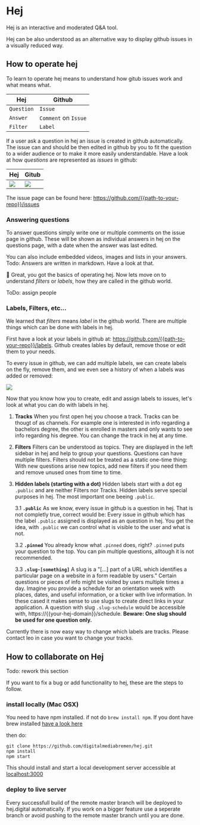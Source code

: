 # Hej

Hej is an interactive and moderated Q&A tool.

Hej can be also understood as an alternative way to display github issues in a visually reduced way.

## How to operate hej

To learn to operate hej means to understand how gitub issues work and what means what.

| Hej      | Github           |
| -------- | ---------------- |
| `Question` | `Issue`            |
| `Answer`   | `Comment` on `Issue` |
| `Filter`   | `Label`            |

If a user ask a question in hej an issue is created in github automatically. The issue can and should be then edited in github by you to fit the question to a wider audience or to make it more easily understandable.
Have a look at how _questions_ are represented as _issues_ in github:

| Hej                    | Gitub                    |
| ---------------------- | ------------------------- |
| ![](docs/issues-in-hej.png) | ![](docs/issues-in-github.png) |

The issue page can be found here: https://github.com/{{path-to-your-repo}}/issues

### Answering questions

To answer questions simply write one or multiple comments on the issue page in github. These will be shown as individual answers in hej on the questions page, with a date when the answer was last edited.

You can also include embedded videos, images and lists in your answers.
Todo: Answers are written in markdown. Have a look at that.

🚀 Great, you got the basics of operating hej. Now lets move on to understand _filters_ or _labels_, how they are called in the github world.

ToDo: assign people

### Labels, Filters, etc...

We learned that _filters_ means _label_ in the github world. There are multiple things which can be done with labels in hej.

First have a look at your labels in github at: https://github.com/{{path-to-your-repo}}/labels.
Github creates lables by default, remove those or edit them to your needs.

To every issue in github, we can add multiple labels, we can create labels on the fly, remove them, and we even see a history of when a labels was added or removed:

![](docs/labels.png)

Now that you know how you to create, edit and assign labels to issues, let's look at what you can do with labels in hej.

1. **Tracks**
    When you first open hej you choose a track. Tracks can be thougt of as channels. For example one is interested in info regarding a bachelors degree, the other is enrolled in masters and only wants to see info regarding his degree. 
    You can change the track in hej at any time.

2. **Filters**
    Filters can be understood as topics. They are displayed in the left sidebar in hej and help to group your questions. Questions can have multiple filters.
    Filters should not be treated as a static one-time thing: With new questions arise new topics, add new filters if you need them and remove unused ones from time to time.

3. **Hidden labels (starting with a dot)**
    Hidden labels start with a dot eg `.public` and are neither Filters nor Tracks.
    Hidden labels serve special purposes in hej. The most important one beeing `.public`.

    3.1 **`.public`**
    As we know, every issue in github is a question in hej. That is not completly true, correct would be: Every issue in github which has the label `.public` assigned is displayed as an question in hej. You get the idea, with `.public` we can control what is visible to the user and what is not.

    3.2 **`.pinned`**
    You already know what `.pinned` does, right? `.pinned` puts  your question to the top. You can pin multiple questions, alltough it is not recommended. 

    3.3 **`.slug-[something]`**
    A slug is a "[...] part of a URL which identifies a particular page on a website in a form readable by users."
    Certain questions or pieces of info might be visited by users multiple times a day.
    Imagine you provide a schedule for an orientation week with places, dates, and useful information, or a ticker with live information. In these cased it makes sense to use slugs to create direct links in your application.
    A question with slug `.slug-schedule` would be accessible with, https://{{your-hej-domain}}/schedule.
    **Beware: One slug should be used for one question only.**

Currently there is now easy way to change which labels are tracks. Please contact leo in case you want to change your tracks.


## How to collaborate on Hej

Todo: rework this section

If you want to fix a bug or add functionality to hej, these are the steps to follow.

### install locally (Mac OSX)

You need to have npm installed. if not do `brew install npm`. If you dont have brew installed [have a look here](https://docs.brew.sh/Installation.html)

then do:
```
git clone https://github.com/digitalmediabremen/hej.git
npm install
npm start
```

This should install and start a local development server accessible at [localhost:3000](http://localhost:3000)

### deploy to live server

Every successfull build of the remote master branch will be deployed to hej.digital automatically. 
If you work on a bigger feature use a seperate branch or avoid pushing to the remote master branch until you are done.
